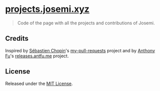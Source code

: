 # [projects.josemi.xyz](https://projects.josemi.xyz)

> Code of the page with all the projects and contributions of Josemi.


## Credits

Inspired by [Sébastien Chopin](https://github.com/atinux)'s [my-pull-requests](https://github.com/atinux/my-pull-requests) project and by [Anthony Fu](https://github.com/antfu)'s [releases.antfu.me](https://github.com/antfu/releases.antfu.me) project.

## License

Released under the [MIT License](./LICENSE).
